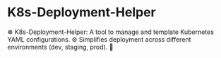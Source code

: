 # K8s-Deployment-Helper
☸️ K8s-Deployment-Helper: A tool to manage and template Kubernetes YAML configurations. ⚙️ Simplifies deployment across different environments (dev, staging, prod). 🚀

